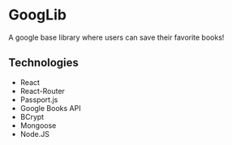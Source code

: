 # GoogLib

A google base library where users can save their favorite books!

## Technologies

- React
- React-Router
- Passport.js
- Google Books API
- BCrypt
- Mongoose
- Node.JS